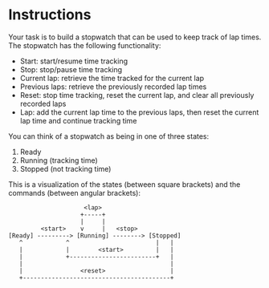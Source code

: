 # Instructions

Your task is to build a stopwatch that can be used to keep track of lap times.
The stopwatch has the following functionality:

- Start: start/resume time tracking
- Stop: stop/pause time tracking
- Current lap: retrieve the time tracked for the current lap
- Previous laps: retrieve the previously recorded lap times
- Reset: stop time tracking, reset the current lap, and clear all previously recorded laps
- Lap: add the current lap time to the previous laps, then reset the current lap time and continue tracking time

You can think of a stopwatch as being in one of three states:

1. Ready
2. Running (tracking time)
3. Stopped (not tracking time)

This is a visualization of the states (between square brackets) and the commands (between angular brackets):

```text
                     <lap>
                    +-----+
                    |     |
         <start>    v     |   <stop>
[Ready] ---------> [Running] --------> [Stopped]
   ^            ^                        |   |
   |            |        <start>         |   |
   |            +------------------------+   |
   |                                         |
   |                <reset>                  |
   +-----------------------------------------+
```
